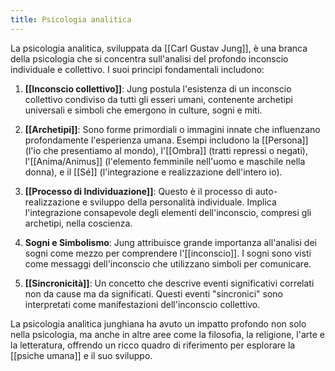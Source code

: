 ```yaml
---
title: Psicologia analitica
---
```

La psicologia analitica, sviluppata da [[Carl Gustav Jung]], è una branca della psicologia che si concentra sull'analisi del profondo inconscio individuale e collettivo. I suoi principi fondamentali includono:

1. **[[Inconscio collettivo]]**: Jung postula l'esistenza di un inconscio collettivo condiviso da tutti gli esseri umani, contenente archetipi universali e simboli che emergono in culture, sogni e miti.

2. **[[Archetipi]]**: Sono forme primordiali o immagini innate che influenzano profondamente l'esperienza umana. Esempi includono la [[Persona]] (l'io che presentiamo al mondo), l'[[Ombra]] (tratti repressi o negati), l'[[Anima/Animus]] (l'elemento femminile nell'uomo e maschile nella donna), e il [[Sé]] (l'integrazione e realizzazione dell'intero io).

3. **[[Processo di Individuazione]]**: Questo è il processo di auto-realizzazione e sviluppo della personalità individuale. Implica l'integrazione consapevole degli elementi dell'inconscio, compresi gli archetipi, nella coscienza.

4. **Sogni e Simbolismo**: Jung attribuisce grande importanza all'analisi dei sogni come mezzo per comprendere l'[[inconscio]]. I sogni sono visti come messaggi dell'inconscio che utilizzano simboli per comunicare.

5. **[[Sincronicità]]**: Un concetto che descrive eventi significativi correlati non da cause ma da significati. Questi eventi "sincronici" sono interpretati come manifestazioni dell'inconscio collettivo.

La psicologia analitica junghiana ha avuto un impatto profondo non solo nella psicologia, ma anche in altre aree come la filosofia, la religione, l'arte e la letteratura, offrendo un ricco quadro di riferimento per esplorare la [[psiche umana]] e il suo sviluppo.